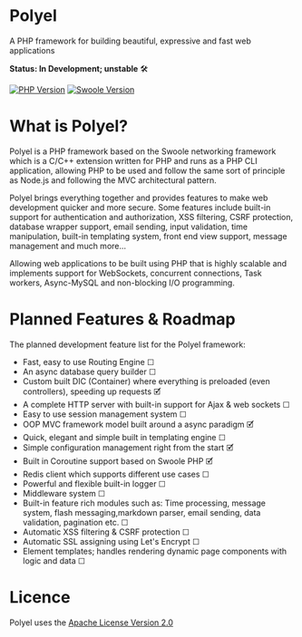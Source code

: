 # Polyel
A PHP framework for building beautiful, expressive and fast web applications

**Status: In Development; unstable** 🛠

[![PHP Version](https://img.shields.io/badge/PHP-%3E=7.3-brightgreen.svg?maxAge=2592000)](https://secure.php.net/)
[![Swoole Version](https://img.shields.io/badge/swoole-%3E=4.2.1-brightgreen.svg?maxAge=2592000)](https://github.com/swoole/swoole-src)

# What is Polyel?
Polyel is a PHP framework based on the Swoole networking framework which is a C/C++ extension written for PHP and runs as a PHP CLI application, allowing PHP to be used and follow the same sort of principle as Node.js and following the MVC architectural pattern.

Polyel brings everything together and provides features to make web development quicker and more secure. Some features include built-in support for authentication and authorization, XSS filtering, CSRF protection, database wrapper support, email sending, input validation, time manipulation, built-in templating system, front end view support, message management and much more...

Allowing web applications to be built using PHP that is highly scalable and implements support for WebSockets, concurrent connections, Task workers, Async-MySQL and non-blocking I/O programming.

# Planned Features & Roadmap
The planned development feature list for the Polyel framework:
- Fast, easy to use Routing Engine ☐
- An async database query builder ☐
- Custom built DIC (Container) where everything is preloaded (even controllers), speeding up requests 🗹
- A complete HTTP server with built-in support for Ajax & web sockets ☐
- Easy to use session management system ☐
- OOP MVC framework model built around a async paradigm 🗹
- Quick, elegant and simple built in templating engine ☐
- Simple configuration management right from the start 🗹
- Built in Coroutine support based on Swoole PHP 🗹
- Redis client which supports different use cases ☐
- Powerful and flexible built-in logger ☐
- Middleware system ☐
- Built-in feature rich modules such as: Time processing, message system, flash messaging,markdown parser, email sending, data validation, pagination etc. ☐
- Automatic XSS filtering & CSRF protection ☐
- Automatic SSL assigning using Let's Encrypt ☐
- Element templates; handles rendering dynamic page components with logic and data ☐

# Licence

Polyel uses the [Apache License Version 2.0](http://www.apache.org/licenses/LICENSE-2.0.html)
